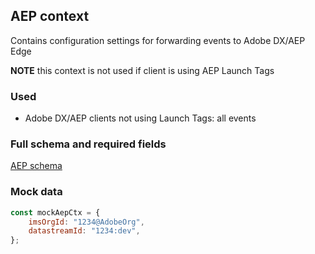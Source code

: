 ## AEP context

Contains configuration settings for forwarding events to Adobe DX/AEP Edge

**NOTE** this context is not used if client is using AEP Launch Tags

### Used

-   Adobe DX/AEP clients not using Launch Tags: all events

### Full schema and required fields

[AEP schema](../../../packages/storefront-events-sdk/src/types/schemas/aep.ts)

### Mock data

```javascript
const mockAepCtx = {
    imsOrgId: "1234@AdobeOrg",
    datastreamId: "1234:dev",
};
```
